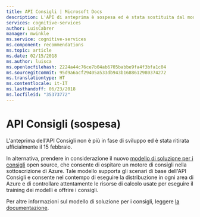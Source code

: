 ```yaml
---
title: API Consigli | Microsoft Docs
description: L'API di anteprima è sospesa ed è stata sostituita dal modello di soluzione per i consigli.
services: cognitive-services
author: LuisCabrer
manager: mwinkle
ms.service: cognitive-services
ms.component: recommendations
ms.topic: article
ms.date: 02/15/2018
ms.author: luisca
ms.openlocfilehash: 2224a44c76ce7b04ab6705babbe9fa4f3bfa1c04
ms.sourcegitcommit: 95d9a6acf29405a533db943b1688612980374272
ms.translationtype: HT
ms.contentlocale: it-IT
ms.lasthandoff: 06/23/2018
ms.locfileid: "35373772"
---
```

# <a name="recommendations-api-discontinued"></a>API Consigli (sospesa)

L'anteprima dell'API Consigli non è più in fase di sviluppo ed è stata ritirata ufficialmente il 15 febbraio. 

In alternativa, prendere in considerazione il nuovo [modello di soluzione per i consigli](http://aka.ms/recopcs) open source, che consente di ospitare un motore di consigli nella sottoscrizione di Azure. Tale modello supporta gli scenari di base dell'API Consigli e consente nel contempo di eseguire la distribuzione in ogni area di Azure e di controllare attentamente le risorse di calcolo usate per eseguire il training dei modelli e offrire i consigli. 

Per altre informazioni sul modello di soluzione per i consigli, leggere [la documentazione](https://github.com/Microsoft/Product-Recommendations). 

